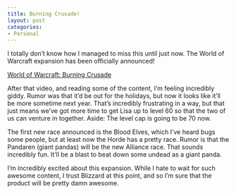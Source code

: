 ```yaml
---
title: Burning Crusade!
layout: post
categories:
- Personal
---
```

I totally don’t know how I managed to miss this until just now. The World of Warcraft expansion has been officially announced!

[World of Warcraft: Burning Crusade][1]

After that video, and reading some of the content, I’m feeling incredibly giddy. Rumor was that it’d be out for the holidays, but now it looks like it’ll be more sometime next year. That’s incredibly frustrating in a way, but that just means we’ve got more time to get Lisa up to level 60 so that the two of us can venture in together. Aside: The level cap is going to be 70 now.

The first new race announced is the Blood Elves, which I’ve heard bugs some people, but at least now the Horde has a pretty race. Rumor is that the Pandaren (giant pandas) will be the new Alliance race. That sounds incredibly fun. It’ll be a blast to beat down some undead as a giant panda.

I’m incredibly excited about this expansion. While I hate to wait for such awesome content, I trust Blizzard at this point, and so I’m sure that the product will be pretty damn awesome.

 [1]: http://www.worldofwarcraft.com/burningcrusade/